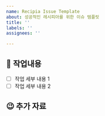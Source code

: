 ```yaml
---
name: Recipia Issue Template
about: 성공적인 레시피아를 위한 이슈 템플릿
title: ''
labels: ''
assignees: ''

---
```


## 📑 작업내용
<!-- 해당 이슈의 세부 작업내용을 기술합니다-->
<!-- 되도록 이슈 제목은 한줄로 표현 가능합니다.-->
- [ ] 작업 세부 내용 1
- [ ] 작업 세부 내용 2

## 😉 추가 자료
<!-- 작업의 설명에 도움되는 추가 자료를 넣어줍니다. (만약 필요하다면) -->
